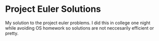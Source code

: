Project Euler Solutions
============

My solution to the project euler problems. I did this in college one night while avoiding OS homework so solutions are not neccesarily efficient or pretty.
